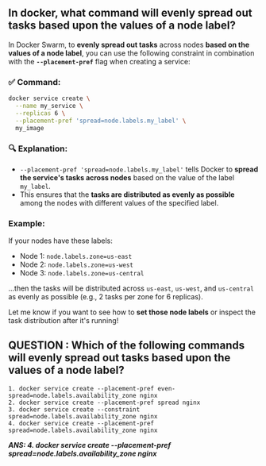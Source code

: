 ## In docker, what command will evenly spread out tasks based upon the values of a node label?

In Docker Swarm, to **evenly spread out tasks** across nodes **based on the values of a node label**, you can use the following constraint in combination with the **`--placement-pref`** flag when creating a service:

### ✅ Command:
```bash
docker service create \
  --name my_service \
  --replicas 6 \
  --placement-pref 'spread=node.labels.my_label' \
  my_image
```

### 🔍 Explanation:
- `--placement-pref 'spread=node.labels.my_label'` tells Docker to **spread the service's tasks across nodes** based on the value of the label `my_label`.
- This ensures that the **tasks are distributed as evenly as possible** among the nodes with different values of the specified label.

### Example:
If your nodes have these labels:

- Node 1: `node.labels.zone=us-east`
- Node 2: `node.labels.zone=us-west`
- Node 3: `node.labels.zone=us-central`

...then the tasks will be distributed across `us-east`, `us-west`, and `us-central` as evenly as possible (e.g., 2 tasks per zone for 6 replicas).

Let me know if you want to see how to **set those node labels** or inspect the task distribution after it's running!

## QUESTION : Which of the following commands will evenly spread out tasks based upon the values of a node label?
```
1. docker service create --placement-pref even-spread=node.labels.availability_zone nginx
2. docker service create --placement-pref spread nginx
3. docker service create --constraint spread=node.labels.availability_zone nginx
4. docker service create --placement-pref spread=node.labels.availability_zone nginx
```
***ANS: 4. docker service create --placement-pref spread=node.labels.availability_zone nginx***

